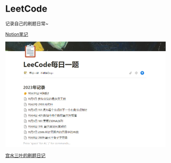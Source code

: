 # LeetCode
记录自己的刷题日常~

[Notion笔记](https://bigbobro.notion.site/LeeCode-9afcbd09f50b45d7a83fb84ca56ce560?pvs=4)

![Alt text](image-1.png)

[宫水三叶的刷题日记](https://github.com/SharingSource/LogicStack-LeetCode/wiki)